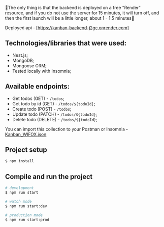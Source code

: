 🚨The only thing is that the backend is deployed on a free "Render" resource, and if you do not use the server for 15 minutes, it will turn off, and then the first launch will be a little longer, about 1 - 1.5 minutes🚨

Deployed api - [https://kanban-backend-j2gc.onrender.com]

## Technologies/libraries that were used:

* Nest.js;
* MongoDB;
* Mongoose ORM;
* Tested locally with Insomnia;

## Available endpoints:

* Get todos (GET) - `/todos`;
* Get todo by id (GET) - `/todos/${todoId}`;
* Create todo (POST) - `/todos`;
* Update todo (PATCH) - `/todos/${todoId}`;
* Delete todo (DELETE) - `/todos/${todoId}`;

You can import this collection to your Postman or Insomnia - [Kanban_WIFOX.json](https://github.com/user-attachments/files/17591646/Kanban_WIFOX.json)

## Project setup

```bash
$ npm install
```

## Compile and run the project

```bash
# development
$ npm run start

# watch mode
$ npm run start:dev

# production mode
$ npm run start:prod
```
